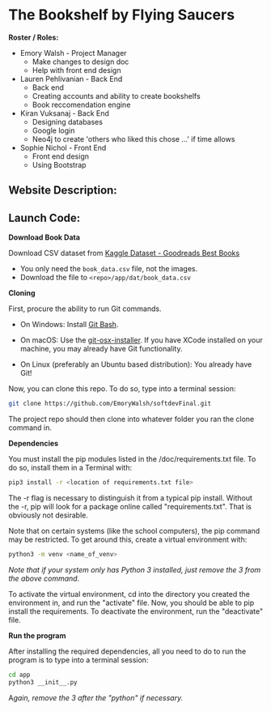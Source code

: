 # The Bookshelf by Flying Saucers

**Roster / Roles:**

- Emory Walsh - Project Manager
  - Make changes to design doc
  - Help with front end design
- Lauren Pehlivanian - Back End
  - Back end
  - Creating accounts and ability to create bookshelfs
  - Book reccomendation engine
- Kiran Vuksanaj - Back End
  - Designing databases
  - Google login
  - Neo4j to create 'others who liked this chose ...' if time allows
- Sophie Nichol - Front End
  - Front end design
  - Using Bootstrap

## Website Description:

## Launch Code:


  **Download Book Data**

  Download CSV dataset from [Kaggle Dataset - Goodreads Best Books](https://www.kaggle.com/meetnaren/goodreads-best-books/)
  - You only need the `book_data.csv` file, not the images.
  - Download the file to `<repo>/app/dat/book_data.csv`

  **Cloning**

  First, procure the ability to run Git commands.

  - On Windows: Install [Git Bash](https://github.com/git-for-windows/git/releases/download/v2.24.0.windows.2/Git-2.24.0.2-64-bit.exe).

  - On macOS: Use the [git-osx-installer](https://sourceforge.net/projects/git-osx-installer/files/git-2.23.0-intel-universal-mavericks.dmg/download?use_mirror=autoselect). If you have XCode installed on your machine, you may already have Git functionality.

  - On Linux (preferably an Ubuntu based distribution): You already have Git!

  Now, you can clone this repo. To do so, type into a terminal session:
  ```bash
  git clone https://github.com/EmoryWalsh/softdevFinal.git
  ```

  The project repo should then clone into whatever folder you ran the clone command in.

  **Dependencies**

  You must install the pip modules listed in the /doc/requirements.txt file. To do so, install them in a Terminal with:
  ```bash
  pip3 install -r <location of requirements.txt file>
  ```

  The -r flag is necessary to distinguish it from a typical pip install. Without the -r, pip will look for a package online called "requirements.txt". That is obviously not desirable.

  Note that on certain systems (like the school computers), the pip command may be restricted. To get around this, create a virtual environment with:
  ```bash
  python3 -m venv <name_of_venv>
  ```
  *Note that if your system only has Python 3 installed, just remove the 3 from the above command.*

  To activate the virtual environment, cd into the directory you created the environment in, and run the "activate" file. Now, you should be able to pip install the requirements. To deactivate the environment, run the "deactivate" file.  

  **Run the program**

  After installing the required dependencies, all you need to do to run the program is to type into a terminal session:
  ```bash
  cd app
  python3 __init__.py
  ```
  A*gain, remove the 3 after the "python" if necessary.*

